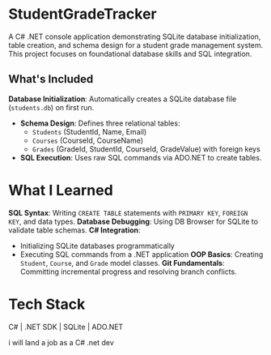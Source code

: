 # StudentGradeTracker

A C# .NET console application demonstrating SQLite database initialization, table creation, and schema design for a student grade management system. This project focuses on foundational database skills and SQL integration.

## What's Included

**Database Initialization**: Automatically creates a SQLite database file (`students.db`) on first run.
- **Schema Design**: Defines three relational tables:
  - `Students` (StudentId, Name, Email)
  - `Courses` (CourseId, CourseName)
  - `Grades` (GradeId, StudentId, CourseId, GradeValue) with foreign keys
- **SQL Execution**: Uses raw SQL commands via ADO.NET to create tables.

# What I Learned
**SQL Syntax**: Writing `CREATE TABLE` statements with `PRIMARY KEY`, `FOREIGN KEY`, and data types.
**Database Debugging**: Using DB Browser for SQLite to validate table schemas.
**C# Integration**: 
  - Initializing SQLite databases programmatically
  - Executing SQL commands from a .NET application
**OOP Basics**: Creating `Student`, `Course`, and `Grade` model classes.
**Git Fundamentals**: Committing incremental progress and resolving branch conflicts.

# Tech Stack

C# | .NET SDK | SQLite | ADO.NET










i will land a job as a C# .net dev
